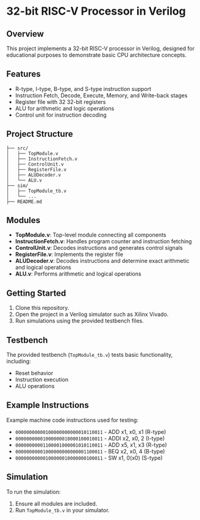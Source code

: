 
# 32-bit RISC-V Processor in Verilog

## Overview
This project implements a 32-bit RISC-V processor in Verilog, designed for educational purposes to demonstrate basic CPU architecture concepts.

## Features
- R-type, I-type, B-type, and S-type instruction support
- Instruction Fetch, Decode, Execute, Memory, and Write-back stages
- Register file with 32 32-bit registers
- ALU for arithmetic and logic operations
- Control unit for instruction decoding

## Project Structure
```
├── src/
│   ├── TopModule.v
│   ├── InstructionFetch.v
│   ├── ControlUnit.v
│   ├── RegisterFile.v
│   ├── ALUDecoder.v
│   └── ALU.v
├── sim/
│   ├── TopModule_tb.v
│   └── ...
├── README.md
```

## Modules
- **TopModule.v**: Top-level module connecting all components
- **InstructionFetch.v**: Handles program counter and instruction fetching
- **ControlUnit.v**: Decodes instructions and generates control signals
- **RegisterFile.v**: Implements the register file
- **ALUDecoder.v**: Decodes instructions and determine exact arithmetic and logical operations
- **ALU.v**: Performs arithmetic and logical operations

## Getting Started
1. Clone this repository.
2. Open the project in a Verilog simulator such as Xilinx Vivado.
3. Run simulations using the provided testbench files.

## Testbench
The provided testbench (`TopModule_tb.v`) tests basic functionality, including:
- Reset behavior
- Instruction execution
- ALU operations

## Example Instructions
Example machine code instructions used for testing:
- `00000000000100000000000010110011` - ADD x1, x0, x1 (R-type)
- `00000000001000000010000100010011` - ADDI x2, x0, 2 (I-type)
- `00000000001100001000001010110011` - ADD x5, x1, x3 (R-type)
- `00000000001000000000000001100011` - BEQ x2, x0, 4 (B-type)
- `00000000000100000010000000100011` - SW x1, 0(x0) (S-type)

## Simulation
To run the simulation:
1. Ensure all modules are included.
2. Run `TopModule_tb.v` in your simulator.


